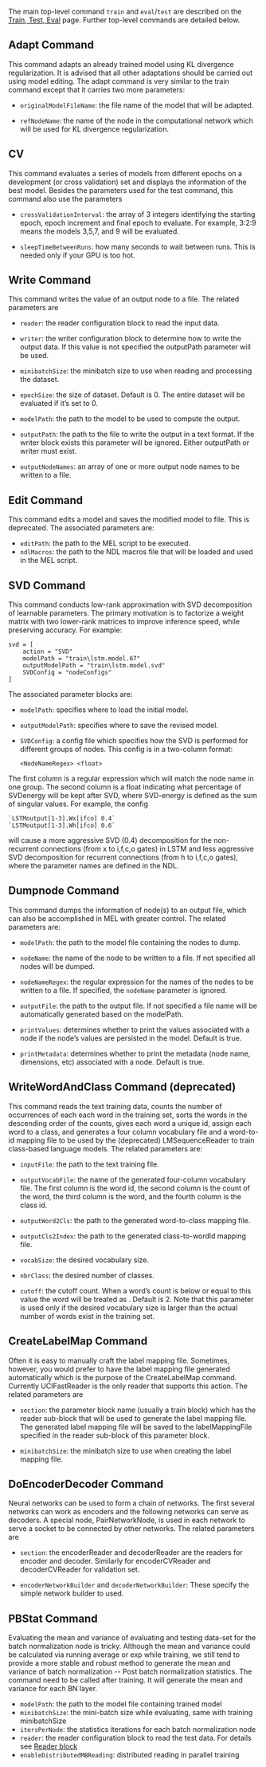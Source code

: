 The main top-level command `train` and `eval`/`test` are described on the [Train, Test, Eval](/en-us/cognitive-toolkit/Train,-Test,-Eval.md) page. Further top-level commands are detailed below.

## Adapt Command
This command adapts an already trained model using KL divergence regularization. It is advised that all other adaptations should be carried out using model editing. The adapt command is very similar to the train command except that it carries two more parameters:
* `originalModelFileName`: the file name of the model that will be adapted.

* `refNodeName`: the name of the node in the computational network which will be used for KL divergence regularization.

## CV
This command evaluates a series of models from different epochs on a development (or cross validation) set and displays the information of the best model. Besides the parameters used for the test command, this command also use the parameters
* `crossValidationInterval`: the array of 3 integers identifying the starting epoch, epoch increment and final epoch to evaluate. For example, 3:2:9 means the models 3,5,7, and 9 will be evaluated.

* `sleepTimeBetweenRuns`: how many seconds to wait between runs. This is needed only if your GPU is too hot.

## Write Command
This command writes the value of an output node to a file. The related parameters are
* `reader`: the reader configuration block to read the input data.

* `writer`: the writer configuration block to determine how to write the output data. If this value is not specified the outputPath parameter will be used.

* `minibatchSize`: the minibatch size to use when reading and processing the dataset.

* `epochSize`: the size of dataset. Default is 0. The entire dataset will be evaluated if it’s set to 0.

* `modelPath`: the path to the model to be used to compute the output.

* `outputPath`: the path to the file to write the output in a text format. If the writer block exists this parameter will be ignored. Either outputPath or writer must exist.

* `outputNodeNames`: an array of one or more output node names to be written to a file.

## Edit Command
This command edits a model and saves the modified model to file. This is deprecated. The associated parameters are:

* `editPath`: the path to the MEL script to be executed.
* `ndlMacros`: the path to the NDL macros file that will be loaded and used in the MEL script.

## SVD Command
This command conducts low-rank approximation with SVD decomposition of learnable parameters. The primary motivation is to factorize a weight matrix with two lower-rank matrices to improve inference speed, while preserving accuracy. For example:

    svd = [
        action = "SVD"
        modelPath = "train\lstm.model.67"
        outputModelPath = "train\lstm.model.svd"
        SVDConfig = "nodeConfigs"
    ]

The associated parameter blocks are:
* `modelPath`: specifies where to load the initial model.

* `outputModelPath`: specifies where to save the revised model.

* `SVDConfig`: a config file which specifies how the SVD is performed for different groups of nodes. This config is in a two-column format: 

    `<NodeNameRegex> <float>`

The first column is a regular expression which will match the node name in one group. The second column is a float indicating what percentage of SVDenergy will be kept after SVD, where SVD-energy is defined as the sum of singular values. For example, the config

    `LSTMoutput[1-3].Wx[ifco] 0.4`
    `LSTMoutput[1-3].Wh[ifco] 0.6`

will cause a more aggressive SVD (0.4) decomposition for the non-recurrent connections (from x to i,f,c,o gates) in LSTM and less aggressive SVD decomposition for recurrent connections (from h to i,f,c,o gates), where the parameter names are defined in the NDL.

## Dumpnode Command
This command dumps the information of node(s) to an output file, which can also be accomplished in MEL with greater control. The related parameters are:
* `modelPath`: the path to the model file containing the nodes to dump.

* `nodeName`: the name of the node to be written to a file. If not specified all nodes will be dumped.

* `nodeNameRegex`: the regular expression for the names of the nodes to be written to a file. If specified, the `nodeName` parameter is ignored. 

* `outputFile`: the path to the output file. If not specified a file name will be automatically generated based on the modelPath.

* `printValues`: determines whether to print the values associated with a node if the node’s values are persisted in the model. Default is true.

* `printMetadata`: determines whether to print the metadata (node name, dimensions, etc) associated with a node. Default is true.

## WriteWordAndClass Command (deprecated)
This command reads the text training data, counts the number of occurrences of each each word in the training set, sorts the words in the descending order of the counts, gives each word a unique id, assign each word to a class, and generates
a four column vocabulary file and a word-to-id mapping file to be used by the (deprecated) LMSequenceReader to train class-based language models. The related parameters are:
* `inputFile`: the path to the text training file.

* `outputVocabFile`: the name of the generated four-column vocabulary file. The first column is the word id, the second column is the count of the word, the third column is the word, and the fourth column is the class id.

* `outputWord2Cls`: the path to the generated word-to-class mapping file.

* `outputCls2Index`: the path to the generated class-to-wordId mapping file.

* `vocabSize`: the desired vocabulary size.

* `nbrClass`: the desired number of classes.

* `cutoff`: the cutoff count. When a word’s count is below or equal to this value the word will be treated as <unk>. Default is 2. Note that this parameter is used only if the desired vocabulary size is larger than the actual number of words exist in the training set.

## CreateLabelMap Command
Often it is easy to manually craft the label mapping file. Sometimes, however, you would prefer to have the label mapping file generated automatically which is the purpose of the CreateLabelMap command. Currently UCIFastReader is the only reader that supports this action. The related parameters are 
* `section`: the parameter block name (usually a train block) which has the reader sub-block that will be used to generate the label mapping file. The generated label mapping file will be saved to the labelMappingFile specified in the reader sub-block of this parameter block.

* `minibatchSize`: the minibatch size to use when creating the label mapping file.

## DoEncoderDecoder Command
Neural networks can be used to form a chain of networks. The first several networks can work as encoders and the following networks can serve as decoders. A special node, PairNetworkNode, is used in each network to serve a socket to be
connected by other networks. The related parameters are 
* `section`: the encoderReader and decoderReader are the readers for encoder and decoder. Similarly for encoderCVReader and decoderCVReader for validation set.

* `encoderNetworkBuilder` and `decoderNetworkBuilder`: These specify the simple network builder to used.

## PBStat Command
Evaluating the mean and variance of evaluating and testing data-set for the batch normalization node is tricky. Although the mean and variance could be calculated via running average or exp while training, we still tend to provide a more stable and robust method to generate the mean and variance of batch normalization -- Post batch normalization statistics. The command need to be called after training. It will generate the mean and variance for each BN layer.
* `modelPath`: the path to the model file containing trained model
* `minibatchSize`: the mini-batch size while evaluating, same with training minibatchSize
* `itersPerNode`: the statistics iterations for each batch normalization node
* `reader`: the reader configuration block to read the test data. For details see [Reader block](/en-us/cognitive-toolkit/Reader-block.md)
* `enableDistributedMBReading`: distributed reading in parallel training




